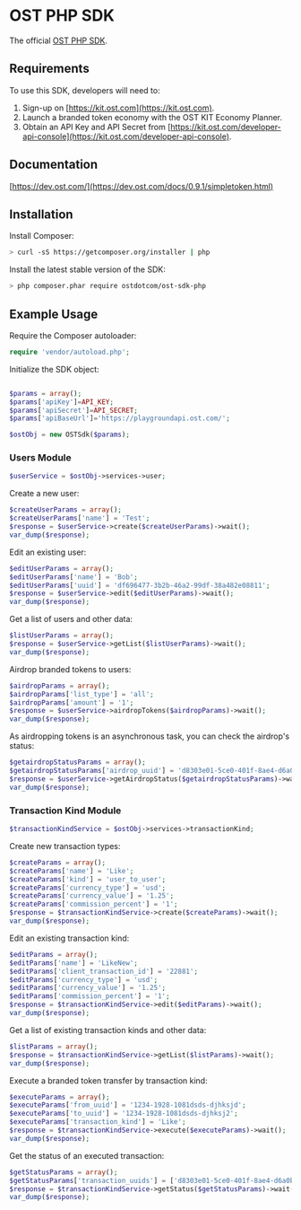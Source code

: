 # OST PHP SDK
The official [OST PHP SDK](https://dev.ost.com/docs/0.9.1/simpletoken.html).

## Requirements

To use this SDK, developers will need to:
1. Sign-up on [https://kit.ost.com](https://kit.ost.com).
2. Launch a branded token economy with the OST KIT Economy Planner.
3. Obtain an API Key and API Secret from [https://kit.ost.com/developer-api-console](https://kit.ost.com/developer-api-console).

## Documentation

[https://dev.ost.com/](https://dev.ost.com/docs/0.9.1/simpletoken.html)

## Installation

Install Composer:

```bash
> curl -sS https://getcomposer.org/installer | php
```

Install the latest stable version of the SDK:

```bash
> php composer.phar require ostdotcom/ost-sdk-php
```

## Example Usage

Require the Composer autoloader:

```php
require 'vendor/autoload.php';
```

Initialize the SDK object:

```php

$params = array();
$params['apiKey']=API_KEY;
$params['apiSecret']=API_SECRET;
$params['apiBaseUrl']='https://playgroundapi.ost.com/';

$ostObj = new OSTSdk($params);

```

### Users Module 

```php
$userService = $ostObj->services->user;
```

Create a new user:

```php
$createUserParams = array();
$createUserParams['name'] = 'Test';
$response = $userService->create($createUserParams)->wait();
var_dump($response);
```

Edit an existing user:

```php
$editUserParams = array();
$editUserParams['name'] = 'Bob';
$editUserParams['uuid'] = 'df696477-3b2b-46a2-99df-38a482e08811';
$response = $userService->edit($editUserParams)->wait();
var_dump($response);
```

Get a list of users and other data:

```php
$listUserParams = array();
$response = $userService->getList($listUserParams)->wait();
var_dump($response);
```

Airdrop branded tokens to users:

```php
$airdropParams = array();
$airdropParams['list_type'] = 'all';
$airdropParams['amount'] = '1';
$response = $userService->airdropTokens($airdropParams)->wait();
var_dump($response);
```

As airdropping tokens is an asynchronous task, you can check the airdrop's status:

```php
$getairdropStatusParams = array();
$getairdropStatusParams['airdrop_uuid'] = 'd8303e01-5ce0-401f-8ae4-d6a0bcdb2e24';
$response = $userService->getAirdropStatus($getairdropStatusParams)->wait();
var_dump($response);
```

### Transaction Kind Module 

```php
$transactionKindService = $ostObj->services->transactionKind;
```

Create new transaction types:

```php
$createParams = array();
$createParams['name'] = 'Like';
$createParams['kind'] = 'user_to_user';
$createParams['currency_type'] = 'usd';
$createParams['currency_value'] = '1.25';
$createParams['commission_percent'] = '1';
$response = $transactionKindService->create($createParams)->wait();
var_dump($response);
```

Edit an existing transaction kind:

```php
$editParams = array();
$editParams['name'] = 'LikeNew';
$editParams['client_transaction_id'] = '22881';
$editParams['currency_type'] = 'usd';
$editParams['currency_value'] = '1.25';
$editParams['commission_percent'] = '1';
$response = $transactionKindService->edit($editParams)->wait();
var_dump($response);
```

Get a list of existing transaction kinds and other data:

```php
$listParams = array();
$response = $transactionKindService->getList($listParams)->wait();
var_dump($response);
```

Execute a branded token transfer by transaction kind:

```php
$executeParams = array();
$executeParams['from_uuid'] = '1234-1928-1081dsds-djhksjd';
$executeParams['to_uuid'] = '1234-1928-1081dsds-djhksj2';
$executeParams['transaction_kind'] = 'Like';
$response = $transactionKindService->execute($executeParams)->wait();
var_dump($response);
```

Get the status of an executed transaction:

```php
$getStatusParams = array();
$getStatusParams['transaction_uuids'] = ['d8303e01-5ce0-401f-8ae4-d6a0bcdb2e24'];
$response = $transactionKindService->getStatus($getStatusParams)->wait();
var_dump($response);
```
